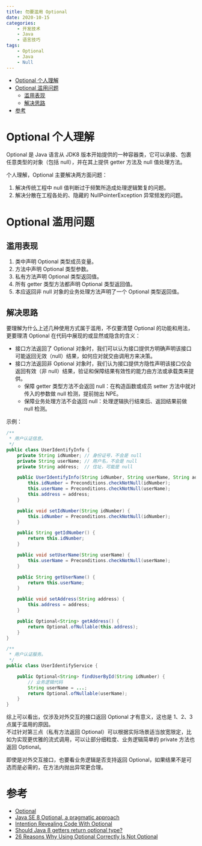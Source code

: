 ```yaml
---
title: 勿要滥用 Optional
date: 2020-10-15
categories: 
    - 开发技术
    - Java
    - 语言技巧
tags: 
    - Optional
    - Java
    - Null
---
```


- [Optional 个人理解](#optional-个人理解)
- [Optional 滥用问题](#optional-滥用问题)
  - [滥用表现](#滥用表现)
  - [解决思路](#解决思路)
- [参考](#参考)

# Optional 个人理解
Optional 是 Java 语言从 JDK8 版本开始提供的一种容器类，它可以承接、包裹任意类型的对象（包括 null），并在其上提供 getter 方法及 null 值处理方法。

个人理解，Optional 主要解决两方面问题：
1. 解决传统工程中 null 值判断过于频繁所造成处理逻辑繁复的问题。
2. 解决分散在工程各处的、隐藏的 NullPointerException 异常频发的问题。
                           
# Optional 滥用问题
## 滥用表现
1. 类中声明 Optional 类型成员变量。
2. 方法中声明 Optional 类型参数。
3. 私有方法声明 Optional 类型返回值。
4. 所有 getter 类型方法都声明 Optional 类型返回值。
5. 本应返回非 null 对象的业务处理方法声明了一个 Optional 类型返回值。

## 解决思路
要理解为什么上述几种使用方式属于滥用，不仅要清楚 Optional 的功能和用法，更要理清 Optional 在代码中展现的或显然或隐含的含义：  
* 接口方法返回了 Optional 对象时，我们可以认为接口提供方明确声明该接口可能返回无效（null）结果，如何应对就交由调用方来决策。
* 接口方法返回非 Optional 对象时，我们认为接口提供方隐性声明该接口仅会返回有效（非 null）结果，验证和保障结果有效性的能力由方法或承载类来提供。
  * 保障 getter 类型方法不会返回 null：在构造函数或成员 setter 方法中就对传入的参数做 null 检测，提前抛出 NPE。
  * 保障业务处理方法不会返回 null：处理逻辑执行结束后、返回结果前做 null 检测。

示例：
```java
/**
 * 用户认证信息。
 */
public class UserIdentifyInfo {
    private String idNumber; // 身份证号，不会是 null
    private String userName; // 用户名，不会是 null
    private String address;  // 住址，可能是 null

    public UserIdentifyInfo(String idNumber, String userName, String address) {
        this.idNumber = Preconditions.checkNotNull(idNumber);
        this.userName = Preconditions.checkNotNull(userName);
        this.address = address;
    }

    public void setIdNumber(String idNumber) {
        this.idNumber = Preconditions.checkNotNull(idNumber);
    }

    public String getIdNumber() {
        return this.idNumber;
    }

    public void setUserName(String userName) {
        this.userName = Preconditions.checkNotNull(userName);
    }

    public String getUserName() {
        return this.userName;
    }

    public void setAddress(String address) {
        this.address = address;
    }

    public Optional<String> getAddress() {
        return Optional.ofNullable(this.address);
    }
}

/**
 * 用户认证服务。
 */
public class UserIdentifyService {

    public Optional<String> findUserById(String idNumber) {
        // 业务逻辑代码
        String userName = ...;
        return Optional.ofNullable(userName);
    }
}
```

综上可以看出，仅涉及对外交互的接口返回 Optional 才有意义，这也是 1、2、3 点属于滥用的原因。  
不过针对第三点（私有方法返回 Optional）可以根据实际场景适当放宽限定，比如为实现更优雅的流式调用，可以让部分细粒度、业务逻辑简单的 private 方法也返回 Optional。  

即使是对外交互接口，也要看业务逻辑是否支持返回 Optional，如果结果不是可选而是必需的，在方法内抛出异常更合理。

# 参考
* [Optional](https://docs.oracle.com/javase/8/docs/api/java/util/Optional.html)
* [Java SE 8 Optional, a pragmatic approach](https://blog.joda.org/2015/08/java-se-8-optional-pragmatic-approach.html)
* [Intention Revealing Code With Optional](https://nipafx.dev/intention-revealing-code-java-8-optional#)
* [Should Java 8 getters return optional type?](https://stackoverflow.com/questions/26327957/should-java-8-getters-return-optional-type)
* [26 Reasons Why Using Optional Correctly Is Not Optional](https://dzone.com/articles/using-optional-correctly-is-not-optional)